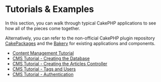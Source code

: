 # Tutorials & Examples

In this section, you can walk through typical CakePHP applications
to see how all of the pieces come together.

Alternatively, you can refer to the non-official CakePHP plugin repository
[CakePackages](https://plugins.cakephp.org/) and the
[Bakery](https://bakery.cakephp.org/) for existing applications
and components.

- [Content Management Tutorial](tutorials-and-examples/cms/installation.md)
- [CMS Tutorial - Creating the Database](tutorials-and-examples/cms/database.md)
- [CMS Tutorial - Creating the Articles Controller](tutorials-and-examples/cms/articles-controller.md)
- [CMS Tutorial - Tags and Users](tutorials-and-examples/cms/tags-and-users.md)
- [CMS Tutorial - Authentication](tutorials-and-examples/cms/authentication.md)
